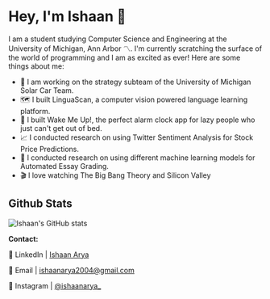 # Hey, I'm Ishaan 👋

<!--
**ishaan-arya/ishaan-arya** is a ✨ _special_ ✨ repository because its `README.md` (this file) appears on your GitHub profile.
Here are some ideas to get you started:

- 🔭 I’m currently working on ...
- 🌱 I’m currently learning ...
- 👯 I’m looking to collaborate on ...
- 🤔 I’m looking for help with ...
- 💬 Ask me about ...
- 📫 How to reach me: ...
- 😄 Pronouns: ...
- ⚡ Fun fact: ...
-->
I am a student studying Computer Science and Engineering at the University of Michigan, Ann Arbor 〽️.
I'm currently scratching the surface of the world of programming and I am as excited as ever! 
Here are some things about me:

- 🚖 I am working on the strategy subteam of the University of Michigan Solar Car Team.
- 🗺 I built LinguaScan, a computer vision powered language learning platform.
- 📱 I built Wake Me Up!, the perfect alarm clock app for lazy people who just can't get out of bed.
- 📈 I conducted research on using Twitter Sentiment Analysis for Stock Price Predictions.
- 🔭 I conducted research on using different machine learning models for Automated Essay Grading.
- 🎬 I love watching The Big Bang Theory and Silicon Valley

## Github Stats

![Ishaan's GitHub stats](https://github-readme-stats.vercel.app/api?username=ishaan-arya&show_icons=true&theme=radical)

**Contact:**

🔗 LinkedIn | [Ishaan Arya](https://www.linkedin.com/in/ishaan-arya-844135244/)

📧 Email | ishaanarya2004@gmail.com

📸 Instagram | [@ishaanarya_](https://www.instagram.com/ishaanarya_/)
